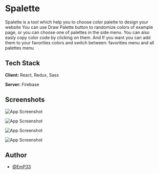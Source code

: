 
# Spalette

Spalette is a tool which help you to choose color palette to design your website You can use Draw Palette button to randomize colors of example page, or you can choose one of palettes in the side menu. You can also easly copy color code by clicking on them. And If you want you can add them to your favorities colors and switch between: favorities menu and all palettes menu


## Tech Stack

**Client:** React, Redux, Sass

**Server:** Firebase


## Screenshots

![App Screenshot](https://res.cloudinary.com/dtbemnmn4/image/upload/v1660842892/github/1_aghtmk.png)

![App Screenshot](https://res.cloudinary.com/dtbemnmn4/image/upload/v1660842893/github/2_p3vlr0.png)

![App Screenshot](https://res.cloudinary.com/dtbemnmn4/image/upload/v1660842893/github/3_kcvwbg.png)

![App Screenshot](https://res.cloudinary.com/dtbemnmn4/image/upload/v1660842893/github/4_lllwa8.png)


## Author

- [@EmP33](https://github.com/EmP33)

